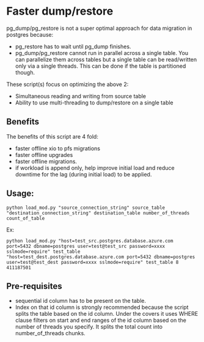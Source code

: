 # Faster dump/restore
pg\_dump/pg\_restore is not a super optimal approach for data migration in postgres because:
- pg\_restore has to wait until pg\_dump finishes.
- pg\_dump/pg\_restore cannot run in parallel across a single table. You can parallelize them across tables but a single table can be read/written only via a single threads. This can be done if the table is partitioned though.

These script(s) focus on optimizing the above 2:
- Simultaneous reading and writing from source table
- Ability to use multi-threading to dump/restore on a single table

## Benefits

The benefits of this script are 4 fold:

- faster offline xio to pfs migrations 
- faster offline upgrades 
- faster offline migrations. 
- if workload is append only, help improve initial load and reduce downtime for the lag (during initial load) to be applied. 

## Usage:
```
python load_mod.py "source_connection_string" source_table "destination_connection_string" destination_table number_of_threads count_of_table
```
Ex:
```
python load_mod.py "host=test_src.postgres.database.azure.com port=5432 dbname=postgres user=test@test_src password=xxxx sslmode=require" test_table "host=test_dest.postgres.database.azure.com port=5432 dbname=postgres user=test@test_dest password=xxxx sslmode=require" test_table 8 411187501
```

## Pre-requisites
- sequential id column has to be present on the table.
- Index on that id column is strongly recommended because the script splits the table based on the id column. Under the covers it uses WHERE clause filters on start and end ranges of the id column based on the number of threads you specify. It splits the total count into number\_of\_threads chunks.
